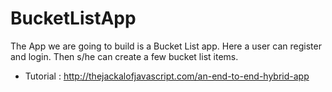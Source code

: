 BucketListApp
=============
The App we are going to build is a Bucket List app. Here a user can register and login. 
Then s/he can create a few bucket list items.

* Tutorial : http://thejackalofjavascript.com/an-end-to-end-hybrid-app
